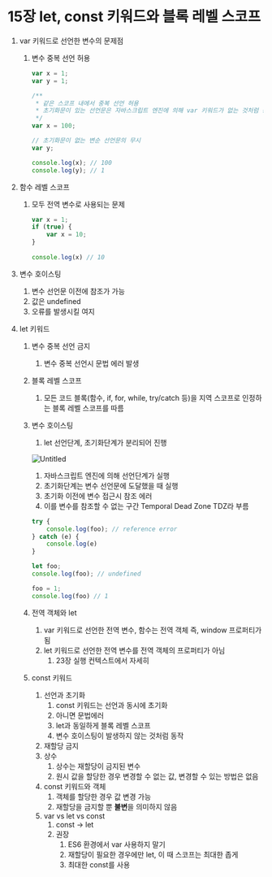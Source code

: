 # 15장 let, const 키워드와 블록 레벨 스코프

1. var 키워드로 선언한 변수의 문제점
    1. 변수 중복 선언 허용

        ```jsx
        var x = 1;
        var y = 1;
        
        /**
         * 같은 스코프 내에서 중복 선언 허용
         * 초기화문이 있는 선언문은 자바스크립트 엔진에 의해 var 키워드가 없는 것처럼 동작
         */
        var x = 100;
        
        // 초기화문이 없는 변순 선언문의 무시
        var y;
        
        console.log(x); // 100
        console.log(y); // 1
        ```

2. 함수 레벨 스코프
    1. 모두 전역 변수로 사용되는 문제

        ```jsx
        var x = 1;
        if (true) {
            var x = 10;
        }
            
        console.log(x) // 10
        ```

3. 변수 호이스팅
    1. 변수 선언문 이전에 참조가 가능
    2. 값은 undefined
    3. 오류를 발생시킬 여지
4. let 키워드
    1. 변수 중복 선언 금지
        1. 변수 중복 선언시 문법 에러 발생
    2. 블록 레벨 스코프
        1. 모든 코드 블록(함수, if, for, while, try/catch 등)을 지역 스코프로 인정하는 블록 레벨 스코프를 따름
    3. 변수 호이스팅
        1. let 선언단계, 초기화단계가 분리되어 진행

       ![Untitled](https://s3-us-west-2.amazonaws.com/secure.notion-static.com/0b9a311c-fbee-41a1-953e-9e62f0a77291/Untitled.png)

        1. 자바스크립트 엔진에 의해 선언단계가 실행
        2. 초기화단계는 변수 선언문에 도달했을 때 실행
        3. 초기화 이전에 변수 접근시 참조 에러
        4. 이를 변수를 참조할 수 없는 구간 Temporal Dead Zone TDZ라 부름

        ```jsx
        try {
            console.log(foo); // reference error
        } catch (e) {
            console.log(e)
        }
        
        let foo;
        console.log(foo); // undefined
        
        foo = 1;
        console.log(foo) // 1
        ```

    4. 전역 객체와 let
        1. var 키워드로 선언한 전역 변수, 함수는 전역 객체 즉, window 프로퍼티가 됨
        2. let 키워드로 선언한 전역 변수를 전역 객체의 프로퍼티가 아님
            1. 23장 실행 컨텍스트에서 자세히
    5. const 키워드
        1. 선언과 초기화
            1. const 키워드는 선언과 동시에 초기화
            2. 아니면 문법에러
            3. let과 동일하게 블록 레벨 스코프
            4. 변수 호이스팅이 발생하지 않는 것처럼 동작
        2. 재할당 금지
        3. 상수
            1. 상수는 재할당이 금지된 변수
            2. 원시 값을 할당한 경우 변경할 수 없는 값, 변경할 수 있는 방법은 없음
        4. const 키워드와 객체
            1. 객체를 할당한 경우 값 변경 가능
            2. 재할당을 금지할 뿐 **불변**을 의미하지 않음
        5. var vs let vs const
            1. const → let
            2. 권장
                1. ES6 환경에서 var 사용하지 말기
                2. 재할당이 필요한 경우에만 let, 이 때 스코프는 최대한 좁게
                3. 최대한 const를 사용
